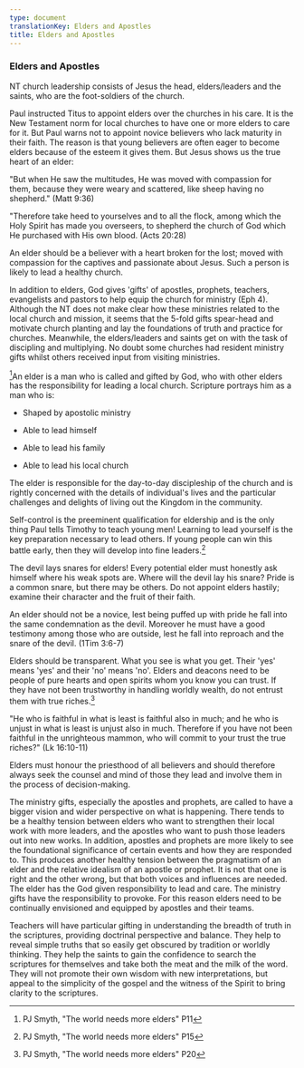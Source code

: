 ```yaml
---
type: document
translationKey: Elders and Apostles
title: Elders and Apostles
---
```

### Elders and Apostles

NT church leadership consists of Jesus the head, elders/leaders and the
saints, who are the foot-soldiers of the church.

Paul instructed Titus to appoint elders over the churches in his care.
It is the New Testament norm for local churches to have one or more
elders to care for it. But Paul warns not to appoint novice believers
who lack maturity in their faith. The reason is that young believers are
often eager to become elders because of the esteem it gives them. But
Jesus shows us the true heart of an elder:

"But when He saw the multitudes, He was moved with compassion for them,
because they were weary and scattered, like sheep having no shepherd."
(Matt 9:36)

"Therefore take heed to yourselves and to all the flock, among which the
Holy Spirit has made you overseers, to shepherd the church of God which
He purchased with His own blood. (Acts 20:28)

An elder should be a believer with a heart broken for the lost; moved
with compassion for the captives and passionate about Jesus. Such a
person is likely to lead a healthy church.

In addition to elders, God gives 'gifts' of apostles, prophets,
teachers, evangelists and pastors to help equip the church for ministry
(Eph 4). Although the NT does not make clear how these ministries
related to the local church and mission, it seems that the 5-fold gifts
spear-head and motivate church planting and lay the foundations of truth
and practice for churches. Meanwhile, the elders/leaders and saints get
on with the task of discipling and multiplying. No doubt some churches
had resident ministry gifts whilst others received input from visiting
ministries.

[^1]An elder is a man who is called and gifted by God, who with other
elders has the responsibility for leading a local church. Scripture
portrays him as a man who is:

-   Shaped by apostolic ministry

-   Able to lead himself

-   Able to lead his family

-   Able to lead his local church

The elder is responsible for the day-to-day discipleship of the church
and is rightly concerned with the details of individual's lives and the
particular challenges and delights of living out the Kingdom in the
community.

Self-control is the preeminent qualification for eldership and is the
only thing Paul tells Timothy to teach young men! Learning to lead
yourself is the key preparation necessary to lead others. If young
people can win this battle early, then they will develop into fine
leaders.[^2]

The devil lays snares for elders! Every potential elder must honestly
ask himself where his weak spots are. Where will the devil lay his
snare? Pride is a common snare, but there may be others. Do not appoint
elders hastily; examine their character and the fruit of their faith.

An elder should not be a novice, lest being puffed up with pride he fall
into the same condemnation as the devil. Moreover he must have a good
testimony among those who are outside, lest he fall into reproach and
the snare of the devil. (1Tim 3:6-7)

Elders should be transparent. What you see is what you get. Their 'yes'
means 'yes' and their 'no' means 'no'. Elders and deacons need to be
people of pure hearts and open spirits whom you know you can trust. If
they have not been trustworthy in handling worldly wealth, do not
entrust them with true riches.[^3]

"He who is faithful in what is least is faithful also in much; and he
who is unjust in what is least is unjust also in much. Therefore if you
have not been faithful in the unrighteous mammon, who will commit to
your trust the true riches?" (Lk 16:10-11)

Elders must honour the priesthood of all believers and should therefore
always seek the counsel and mind of those they lead and involve them in
the process of decision-making.

The ministry gifts, especially the apostles and prophets, are called to
have a bigger vision and wider perspective on what is happening. There
tends to be a healthy tension between elders who want to strengthen
their local work with more leaders, and the apostles who want to push
those leaders out into new works. In addition, apostles and prophets are
more likely to see the foundational significance of certain events and
how they are responded to. This produces another healthy tension between
the pragmatism of an elder and the relative idealism of an apostle or
prophet. It is not that one is right and the other wrong, but that both
voices and influences are needed. The elder has the God given
responsibility to lead and care. The ministry gifts have the
responsibility to provoke. For this reason elders need to be continually
envisioned and equipped by apostles and their teams.

Teachers will have particular gifting in understanding the breadth of
truth in the scriptures, providing doctrinal perspective and balance.
They help to reveal simple truths that so easily get obscured by
tradition or worldly thinking. They help the saints to gain the
confidence to search the scriptures for themselves and take both the
meat and the milk of the word. They will not promote their own wisdom
with new interpretations, but appeal to the simplicity of the gospel and
the witness of the Spirit to bring clarity to the scriptures.

[^1]: PJ Smyth, "The world needs more elders" P11

[^2]: PJ Smyth, "The world needs more elders" P15

[^3]: PJ Smyth, "The world needs more elders" P20
